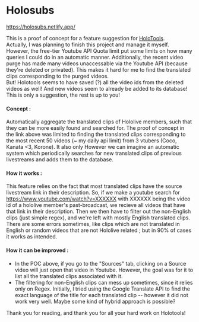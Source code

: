 # Holosubs

https://holosubs.netlify.app/

This is a proof of concept for a feature suggestion for [HoloTools](https://hololive.jetri.co/#/).  
Actually, I was planning to finish this project and manage it myself. However, the free-tier Youtube API Quota limit put some limits on how many queries I could do in an automatic manner. Additionally, the recent video purge has made many videos unaccessable via the Youtube API (because they're deleted or privated). This makes it hard for me to find the translated clips corresponding to the purged videos.  
But! Holotools seems to have saved (?) all the video ids from the deleted videos as well! And new videos seem to already be added to its database!
This is only a suggestion, the rest is up to you!

#### Concept :  
Automatically aggregate the translated clips of Hololive members, such that they can be more easily found and searched for.
The proof of concept in the link above was limited to finding the translated clips corresponding to the most recent 50 videos (~ my daily api limit) from 3 vtubers (Coco, Kanata <3, Korone). It also only 
However we can imagine an automatic system which periodically searches for new translated clips of previous livestreams and adds them to the database.

#### How it works :  
This feature relies on the fact that most translated clips have the source livestream link in their description.
So, if we make a youtube search for https://www.youtube.com/watch?v=XXXXXX with XXXXXX being the video id of a hololive member's past-broadcast, we recieve all videos that have that link in their description.
Then we then have to filter out the non-English clips (just simple regex), and we're left with mostly English translated 
clips. There are some errors sometimes, like clips which are not translated in English or random videos that are not Hololive related ; but in 90% of cases it works as intended.

#### How it can be improved :
- In the POC above, if you go to the "Sources" tab, clicking on a Source video will just open that video in Youtube. However, the goal was for it to list all the translated clips associated with it.
- The filtering for non-English clips can mess up sometimes, since it relies only on Regex. Initially, I tried using the Google Translate API to find the exact language of the title for each translated clip -- however it did not work very well. Maybe some kind of hybrid approach is possible? 

Thank you for reading, and thank you for all your hard work on Holotools!
